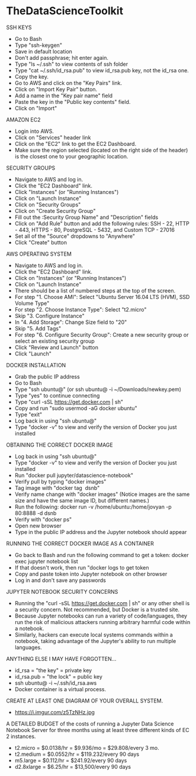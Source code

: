 # TheDataScienceToolkit


SSH KEYS
- Go to Bash
- Type "ssh-keygen"
- Save in default location
- Don't add passphrase; hit enter again.
- Type "ls ~/.ssh" to view contents of ssh folder
- Type "cat ~/.ssh/id_rsa.pub" to view id_rsa.pub key, not the id_rsa one.
- Copy the key.
- Go to AWS and click on the "Key Pairs" link.
- Click on "Import Key Pair" button.
- Add a name in the "Key pair name" field
- Paste the key in the "Public key contents" field.
- Click on "Import" 


AMAZON EC2
- Login into AWS.
- Click on "Services" header link 
- Click on the "EC2" link to get the EC2 Dashboard.
- Make sure the region selected (located on the right side of the header) is the closest one to your geographic location.


SECURITY GROUPS
- Navigate to AWS and log in.
- Click the "EC2 Dashboard" link.
- Click "Instances" (or "Running Instances")
- Click on "Launch Instance" 
- Click on "Security Groups" 
- Click on "Create Security Group" 
- Fill out the :Security Group Name" and "Description" fields 
- Click on "Add Rule" button and add the following rules: SSH - 22, HTTP - 443, HTTPS - 80, PostgreSQL - 5432, and Custom TCP - 27016 
- Set all of the "Source" dropdowns to "Anywhere"
- Click "Create" button 

AWS OPERATING SYSTEM
- Navigate to AWS and log in.
- Click the "EC2 Dashboard" link.
- Click on "Instances" (or "Running Instances")
- Click on "Launch Instance" 
- There should be a list of numbered steps at the top of the screen.
- For step "1. Choose AMI": Select "Ubuntu Server 16.04 LTS (HVM), SSD Volume Type" 
- For step "2. Choose Instance Type": Select "t2.micro" 
- Skip "3. Configure Instance" 
- In "4. Add Storage": Change Size field to "20" 
- Skip "5. Add Tags" 
- For step "6. Configure Security Group": Create a new security group or select an existing security group 
- Click "Review and Launch" button 
- Click "Launch"

DOCKER INSTALLATION
- Grab the public IP address 
- Go to Bash
- Type "ssh ubuntu@<public IP address>" (or ssh ubuntu@<public IP address> -i ~/Downloads/newkey.pem)
- Type "yes" to continue connecting
- Type "curl -sSL https://get.docker.com | sh"
- Copy and run "sudo usermod -aG docker ubuntu"
- Type "exit"
- Log back in using "ssh ubuntu@<public IP address>"
- Type "docker -v" to view and verify the version of Docker you just installed

OBTAINING THE CORRECT DOCKER IMAGE
- Log back in using "ssh ubuntu@<public IP address>"
- Type "docker -v" to view and verify the version of Docker you just installed  
- Run "docker pull jupyter/datascience-notebook"
- Verify pull by typing "docker images"
- Tag image with "docker tag <image ID> dsnb"
- Verify name change with "docker images" (Notice images are the same size and have the same image ID, but different names.)
- Run the following: docker run -v /home/ubuntu:/home/jovyan -p 80:8888 -d dsnb
- Verify with "docker ps"
- Open new browser
- Type in the public IP address and the Jupyter notebook should appear


RUNNING THE CORRECT DOCKER IMAGE AS A CONTAINER
- Go back to Bash and run the following command to get a token: docker exec <container ID> jupyter notebook list
- If that doesn't work, then run "docker logs <container ID> to get token
- Copy and paste token into Jupyter notebook on other browser
- Log in and don't save any passwords


JUPYTER NOTEBOOK SECURITY CONCERNS
- Running the "curl -sSL https://get.docker.com | sh" or any other shell is a security concern.  Not recommended, but Docker is a trusted site.
- Because Jupyter notebooks can run a variety of code/languages, they run the risk of malicious attackers running arbitrary harmful code within a notebook.
- Similarly, hackers can execute local systems commands within a notebook, taking advantage of the Jupyter's ability to run multiple languages.
 
ANYTHING ELSE I MAY HAVE FORGOTTEN...
- id_rsa = "the key" = private key
- id_rsa.pub = "the lock" = public key
- ssh ubuntu@<ip address> -i ~/.ssh/id_rsa.aws
- Docker container is a virtual process.


CREATE AT LEAST ONE DIAGRAM OF YOUR OVERALL SYSTEM.

- https://i.imgur.com/z5TzNHz.jpg


A DETAILED BUDGET of the costs of running a Jupyter Data Science Notebook Server for three months using at least three different kinds of EC 2 instances.
- t2.micro = $0.0138/hr = $9.936/mo = $29.808/every 3 mo.
- t2.medium = $0.0552/hr = $119.232/every 90 days
- m5.large = $0.112/hr = $241.92/every 90 days
- d2.8xlarge = $6.25/hr = $13,500/every 90 days

